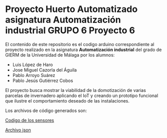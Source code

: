 # Proyecto Huerto Automatizado asignatura **Automatización industrial** GRUPO 6 Proyecto 6

El contenido de este repositorio es el codigo arduino correspondiente al proyecto realizado en la asignatura **Automatización industrial**  del grado de GIERM de la Universidad de Málaga por los alumnos:

- Luis López de Haro
- Jose Miguel Cazorla del Águila
- Pablo Arroyo Suárez
- Pablo Jesús Gutiérrez Cobos


El proyecto busca mostrar la viabilidad de la domotización de varias parcelas de invernadero aplicando el IoT y creando un prototipo funcional que ilustre el comportamiento deseado de las instalaciones.



Los archivos de código generados son:

[Codigo de los sensores](CodigoSensoresEneroV5texto.ino)

[Archivo json](flowpaginaweb.json)

